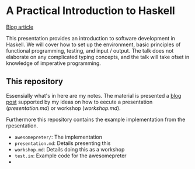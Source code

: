 # A Practical Introduction to Haskell

[Blog article](http://madsbuch.com/blog/a-practical-introduction-to-haskell-part-1/)

This presentation provides an introduction to software development in
Haskell. We will cover how to set up the environment, basic principles
of functional programming, testing, and input / output. The talk does not
elaborate on any complicated typing concepts, and the talk will take ofset
in knowledge of imperative programming.

## This repository
Essensially what's in here are my notes. The material is presented
a [blog post](#) supported by my ideas on how to eecute a
presentation (_presentation.md_) or workshop (_workshop.md_).

Furthermore this repository contains the example implementation
from the rpesentation.

* `awesomepreter/`: The implementation
* `presentation.md`: Details presenting this
* `workshop.md`: Details doing this as a workshop
* `test.in`: Example code for the awesomepreter
* 